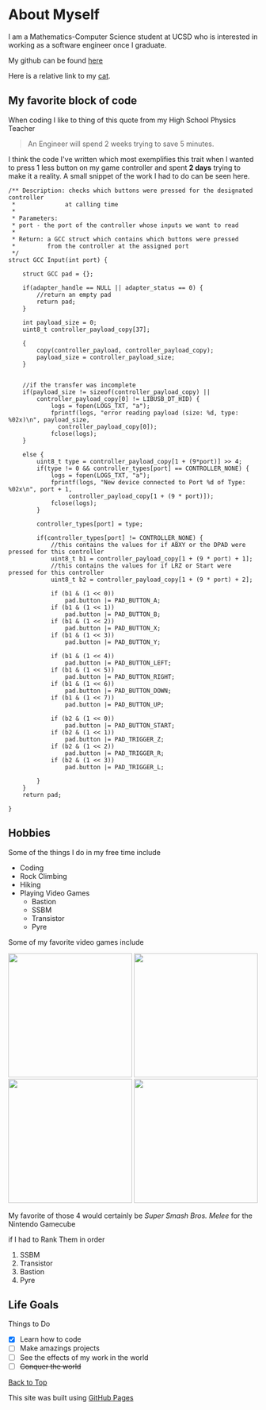 



# About Myself

I am a Mathematics-Computer Science student at UCSD who is interested in working as a software engineer once I graduate.

My github can be found [here](https://github.com/RucksP)

Here is a relative link to my [cat](cat.jpg).


## My favorite block of code

When coding I like to thing of this quote from my High School Physics Teacher

> An Engineer will spend 2 weeks trying to save 5 minutes.

I think the code I've written which most exemplifies this trait when I wanted to press 1 less button on my game controller and spent **2 days** trying to make it a reality.
A  small snippet of the work I had to do can be seen here.

``` 
/** Description: checks which buttons were pressed for the designated controller
 *              at calling time
 *
 * Parameters:
 * port - the port of the controller whose inputs we want to read
 * 
 * Return: a GCC struct which contains which buttons were pressed
 *         from the controller at the assigned port
 */
struct GCC Input(int port) {

    struct GCC pad = {};

    if(adapter_handle == NULL || adapter_status == 0) {
        //return an empty pad
        return pad;
    }

    int payload_size = 0;
    uint8_t controller_payload_copy[37];

    {
        copy(controller_payload, controller_payload_copy);
        payload_size = controller_payload_size;
    }

    
    //if the transfer was incomplete
    if(payload_size != sizeof(controller_payload_copy) ||
        controller_payload_copy[0] != LIBUSB_DT_HID) {
            logs = fopen(LOGS_TXT, "a");
            fprintf(logs, "error reading payload (size: %d, type: %02x)\n", payload_size,
              controller_payload_copy[0]);
            fclose(logs);
    }

    else {
        uint8_t type = controller_payload_copy[1 + (9*port)] >> 4;
        if(type != 0 && controller_types[port] == CONTROLLER_NONE) {
            logs = fopen(LOGS_TXT, "a");
            fprintf(logs, "New device connected to Port %d of Type: %02x\n", port + 1,
                 controller_payload_copy[1 + (9 * port)]);
            fclose(logs);
        }
        
        controller_types[port] = type;

        if(controller_types[port] != CONTROLLER_NONE) {
            //this contains the values for if ABXY or the DPAD were pressed for this controller
            uint8_t b1 = controller_payload_copy[1 + (9 * port) + 1];
            //this contains the values for if LRZ or Start were pressed for this controller
            uint8_t b2 = controller_payload_copy[1 + (9 * port) + 2];
        
            if (b1 & (1 << 0))
                pad.button |= PAD_BUTTON_A;
            if (b1 & (1 << 1))
                pad.button |= PAD_BUTTON_B;
            if (b1 & (1 << 2))
                pad.button |= PAD_BUTTON_X;
            if (b1 & (1 << 3))
                pad.button |= PAD_BUTTON_Y;

            if (b1 & (1 << 4))
                pad.button |= PAD_BUTTON_LEFT;
            if (b1 & (1 << 5))
                pad.button |= PAD_BUTTON_RIGHT;
            if (b1 & (1 << 6))
                pad.button |= PAD_BUTTON_DOWN;
            if (b1 & (1 << 7))
                pad.button |= PAD_BUTTON_UP;

            if (b2 & (1 << 0))
                pad.button |= PAD_BUTTON_START;
            if (b2 & (1 << 1))
                pad.button |= PAD_TRIGGER_Z;
            if (b2 & (1 << 2))
                pad.button |= PAD_TRIGGER_R;
            if (b2 & (1 << 3))
                pad.button |= PAD_TRIGGER_L;

        }
    }
    return pad;

}
```
## Hobbies

Some of the things I do in my free time include

 - Coding
 - Rock Climbing
 - Hiking
 - Playing Video Games
   - Bastion
   - SSBM
   - Transistor
   - Pyre
 
 Some of my favorite video games include
 
 [<img src="https://static-cdn.jtvnw.net/ttv-boxart/Super%20Smash%20Bros.%20Melee.jpg" width ="250"/>](SSBM) [<img src="https://upload.wikimedia.org/wikipedia/en/4/41/Transistor_art.jpg" width ="250"/>](Transistor) [<img src="https://www.mobygames.com/images/covers/l/372094-bastion-xbox-one-front-cover.png" width ="250"/>](Bastion) [<img src="https://upload.wikimedia.org/wikipedia/en/a/ad/Pyre_cover_art.jpg" width ="250"/>](Pyre)
 
 My favorite of those 4 would certainly be _Super Smash Bros. Melee_ for the Nintendo Gamecube
 
 if I had to Rank Them in order
 
 1. SSBM
 2. Transistor
 3. Bastion
 4. Pyre
 
 

## Life Goals

Things to Do

- [x] Learn how to code
- [ ] Make amazings projects
- [ ] See the effects of my work in the world
- [ ] ~~Conquer the world~~

[Back to Top](https://github.com/RucksP/RucksP.github.io/blob/main/README.md#about-myself)

This site was built using [GitHub Pages](https://pages.github.com/)
